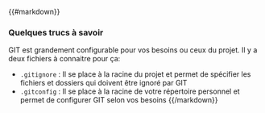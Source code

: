 {{#markdown}}
### Quelques trucs à savoir

GIT est grandement configurable pour vos besoins ou ceux du projet. Il y a deux fichiers à connaitre pour ça:

* `.gitignore` : Il se place à la racine du projet et permet de spécifier les fichiers et dossiers qui doivent être ignoré par GIT
* `.gitconfig` : Il se place à la racine de votre répertoire personnel et permet de configurer GIT selon vos besoins
{{/markdown}}